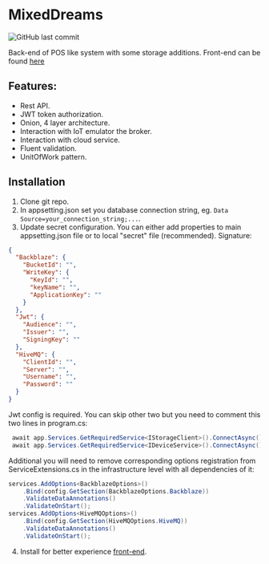 # MixedDreams
 ![GitHub last commit](https://img.shields.io/github/last-commit/Vaidual/mixed-dreams)
 
Back-end of POS like system with some storage additions.
Front-end can be found [here](https://github.com/Vaidual/mixed-dreams-front)

## Features:
- Rest API.
- JWT token authorization.
- Onion, 4 layer architecture.
- Interaction with IoT emulator the broker.
- Interaction with cloud service.
- Fluent validation.
- UnitOfWork pattern.

## Installation

1. Clone git repo.
2. In appsetting.json set you database connection string, eg. `Data Source=your_connection_string;...`.
3. Update secret configuration. You can either add properties to main appsetting.json file or to local "secret" file (recommended).
Signature:
```json
{
  "Backblaze": {  
    "BucketId": "",  
    "WriteKey": {
      "KeyId": "",
      "keyName": "",
      "ApplicationKey": ""
    }
  },
  "Jwt": {
    "Audience": "",
    "Issuer": "",
    "SigningKey": ""
  },
  "HiveMQ": {
    "ClientId": "",
    "Server": "",
    "Username": "",
    "Password": ""
  }
}
```
Jwt config is required. You can skip other two but you need to comment this two lines in program.cs:
```csharp
 await app.Services.GetRequiredService<IStorageClient>().ConnectAsync();
 await app.Services.GetRequiredService<IDeviceService>().ConnectAsync();
 ```
Additional you will need to remove corresponding options registration from ServiceExtensions.cs in the infrastructure level with all dependencies of it:
```csharp
services.AddOptions<BackblazeOptions>()
    .Bind(config.GetSection(BackblazeOptions.Backblaze))
    .ValidateDataAnnotations()
    .ValidateOnStart();
services.AddOptions<HiveMQOptions>()
    .Bind(config.GetSection(HiveMQOptions.HiveMQ))
    .ValidateDataAnnotations()
    .ValidateOnStart();
```
4. Install for better experience [front-end](https://github.com/Vaidual/mixed-dreams-front).
